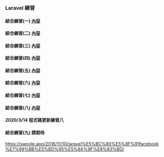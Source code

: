 ### Laravel 練習
#### 綜合練習(一) [內容](exercise1/README.md)
#### 綜合練習(二) [內容](exercise2/README.md)
#### 綜合練習(三) [內容](exercise3/README.md)
#### 綜合練習(四) [內容](exercise4/README.md)
#### 綜合練習(五) [內容](exercise5/README.md)
#### 綜合練習(六) [內容](exercise6/README.md)
#### 綜合練習(七) [內容](exercise7/README.md)
#### 綜合練習(八) [內容](exercise8/README.md)

#### 2020/3/14 程式碼更新練習八

#### 綜合練習(九) 請期待

https://swoole.app/2018/11/10/laravel%E5%BC%80%E5%8F%91facebook%E7%99%BB%E5%BD%95%E5%8A%9F%E8%83%BD/